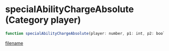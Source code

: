 # specialAbilityChargeAbsolute (Category player)

```js
function specialAbilityChargeAbsolute(player: number, p1: int, p2: boolean): void
```

[filename](specialAbilityChargeAbsolute_m.md ':include')